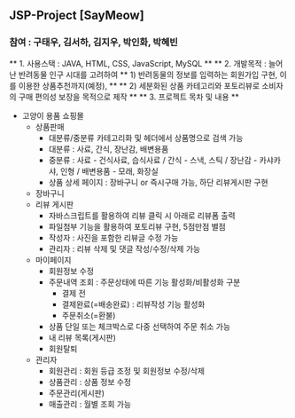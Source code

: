 ## JSP-Project [SayMeow]
### 참여 : 구태우, 김서하, 김지우, 박인화, 박혜빈
** 1. 사용스택 : JAVA, HTML, CSS, JavaScript, MySQL **
** 2. 개발목적 : 늘어난 반려동물 인구 시대를 고려하여 
  ** 1) 반려동물의 정보를 입력하는 회원가입 구현, 이를 이용한 상품추천까지(예정), **
  ** 2) 세분화된 상품 카테고리와 포토리뷰로 소비자의 구매 편의성 보장을 목적으로 제작 **
** 3. 프로젝트 목차 및 내용 **

* 고양이 용품 쇼핑몰
  * 상품판매
    * 대분류/중분류 카테고리화 및 헤더에서 상품명으로 검색 가능
    * 대분류 : 사료, 간식, 장난감, 배변용품
    * 중분류 : 사료 - 건식사료, 습식사료 / 간식 - 스낵, 스틱 / 장난감 - 카샤카샤, 인형 / 배변용품 - 모래, 화장실 
    * 상품 상세 페이지 : 장바구니 or 즉시구매 가능, 하단 리뷰게시판 구현
  * 장바구니
  * 리뷰 게시판
    * 자바스크립트를 활용하여 리뷰 클릭 시 아래로 리뷰폼 출력  
    * 파일첨부 기능을 활용하여 포토리뷰 구현, 5점만점 별점
    * 작성자 : 사진을 포함한 리뷰글 수정 가능
    * 관리자 : 리뷰 삭제 및 댓글 작성/수정/삭제 가능
  * 마이페이지
    * 회원정보 수정
    * 주문내역 조회 : 주문상태에 따른 기능 활성화/비활성화 구분
      * 결제 전
      * 결제완료(=배송완료) : 리뷰작성 기능 활성화
      * 주문취소(=환불)
    * 상품 단일 또는 체크박스로 다중 선택하여 주문 취소 가능
    * 내 리뷰 목록(게시판)
    * 회원탈퇴
  * 관리자 
    * 회원관리 : 회원 등급 조정 및 회원정보 수정/삭제
    * 상품관리 : 상품 정보 수정
    * 주문관리(게시판) 
    * 매출관리 : 월별 조회 가능
